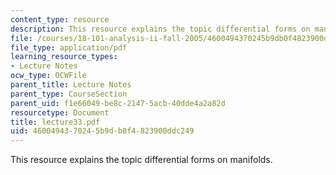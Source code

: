 ```yaml
---
content_type: resource
description: This resource explains the topic differential forms on manifolds.
file: /courses/18-101-analysis-ii-fall-2005/4600494370245b9db0f4823900ddc249_lecture33.pdf
file_type: application/pdf
learning_resource_types:
- Lecture Notes
ocw_type: OCWFile
parent_title: Lecture Notes
parent_type: CourseSection
parent_uid: f1e66049-be8c-2147-5acb-40dde4a2a82d
resourcetype: Document
title: lecture33.pdf
uid: 46004943-7024-5b9d-b0f4-823900ddc249
---
```

This resource explains the topic differential forms on manifolds.

